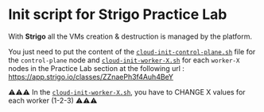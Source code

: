 # Init script for Strigo Practice Lab

With **Strigo** all the VMs creation & destruction is managed by the platform.

You just need to put the content of the [`cloud-init-control-plane.sh`](./cloud-init-control-plane.sh) file for the `control-plane` node and [`cloud-init-worker-X.sh`](./cloud-init-worker-X.sh) for each `worker-X` nodes in the Practice Lab section at the following url : https://app.strigo.io/classes/ZZnaePh3f4Auh4BeY


⚠️⚠️⚠️ In the [`cloud-init-worker-X.sh`](./cloud-init-worker-X.sh), you have to CHANGE X values for each worker (1-2-3) ⚠️⚠️⚠️


